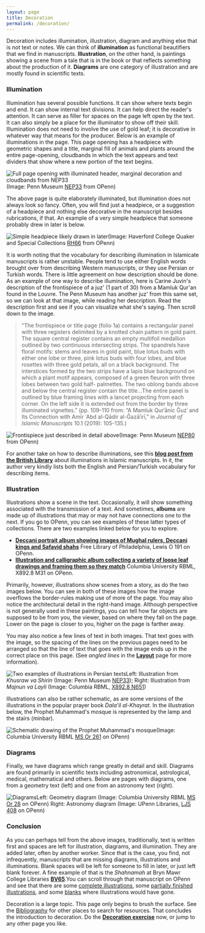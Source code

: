 ```yaml
---
layout: page
title: Decoration
permalink: /decoration/
---
```

Decoration includes illumination, illustration, diagram and anything else that is not text or notes. We can think of **illumination** as functional beautifiers that we find in manuscripts. **Illustration**, on the other hand, is paintings showing a scene from a tale that is in the book or that reflects something about the production of it. **Diagrams** are one category of illustration and are mostly found in scientific texts.

### Illumination

Illumination has several possible functions. It can show where texts begin and end. It can show internal text divisions. It can help direct the reader's attention. It can serve as filler for spaces on the page left open by the text. It can also simply be a place for the illuminator to show off their skill. Illumination does not need to involve the use of gold leaf; it is decorative in whatever way that means for the producer. Below is an example of illuminations in the page. This page opening has a headpiece with geometric shapes and a title, marginal fill of animals and plants around the entire page-opening, cloudbands in which the text appears and text dividers that show where a new portion of the text begins.

![Full page opening with illuminated header, marginal decoration and cloudbands from NEP33](/islamicmss/assets/NEP33-opening.jpg)(Image: Penn Museum [NEP33](http://openn.library.upenn.edu/Data/0016/html/NEP33.html) from OPenn)

The above page is quite elaborately illuminated, but illumination does not always look so fancy. Often, you will find just a headpiece, or a suggestion of a headpiece and nothing else decorative in the manuscript besides rubrications, if that. An example of a very simple headpiece that someone probably drew in later is below.

![Simple headpiece likely drawn in later](/islamicmss/assets/simple-headpiece.jpg)(Image: Haverford College Quaker and Special Collections [RH66](http://openn.library.upenn.edu/Data/0006/html/harris_066.html) from OPenn)

It is worth noting that the vocabulary for describing illumination in Islamicate manuscripts is rather unstable. People tend to use either English words brought over from describing Western manuscripts, or they use  Persian or Turkish words. There is little agreement on how description should be done. As an example of one way to describe illumination, here is Carine Juvin's description of the frontispiece of a juz' (1 part of 30) from a Mamluk Qur'an found in the Louvre. The Penn Museum has another juz' from this same set, so we can look at that image, while reading her description. Read the description first and see if you can visualize what she's saying. Then scroll down to the image.
>"The frontispiece or title page (folio 1a) contains a rectangular panel with three registers delimited by a knotted chain pattern in gold paint. The square central register contains an empty multifoil medallion outlined by two continuous intersecting strips. The spandrels have floral motifs: stems and leaves in gold paint, blue lotus buds with either one lobe or three, pink lotus buds with four lobes, and blue rosettes with three gold petals, all on a black background. The interstices formed by the two strips have a lapis blue background on which a plant motif appears, composed of a green fleuron with three lobes between two gold half- palmettes. The two oblong bands above and below the central register contain the title…The entire panel is outlined by blue framing lines with a lancet projecting from each corner. On the left side it is extended out from the border by three illuminated vignettes." (pp. 109-110 from: “A Mamluk Qurʾānic Ǧuzʾ and Its Connection with Amīr ʿAbd al-Qādir al-Ǧazāʾirī,” in *Journal of Islamic Manuscripts* 10.1 (2019): 105-135.)

![Frontispiece just described in detail above](/islamicmss/assets/NEP80-frontispiece.jpg)(Image: Penn Museum [NEP80](http://openn.library.upenn.edu/Data/0016/html/NEP80.html) from OPenn)

For another take on how to describe illuminations, see this [**blog post from the British Library**](https://blogs.bl.uk/asian-and-african/2019/08/emanating-light-illumination-in-islamic-manuscripts.html) about illuminations in Islamic manuscripts. In it, the author very kindly lists both the English and Persian/Turkish vocabulary for describing items.

### Illustration

Illustrations show a scene in the text. Occasionally, it will show something associated with the transmission of a text. And sometimes, **albums** are made up of illustrations that may or may not have connections one to the next. If you go to OPenn, you can see examples of these latter types of collections. There are two examples linked below for you to explore.
- [**Deccani portrait album showing images of Mughal rulers, Deccani kings and Safavid shahs**](http://openn.library.upenn.edu/Data/0023/html/lewis_o_191.html) Free Library of Philadelphia, Lewis O 191 on OPenn.
- [**Illustration and calligraphic album collecting a variety of loose leaf drawings and framing them so they match**](http://openn.library.upenn.edu/Data/0032/html/X892_8_M31.html) Columbia University RBML, X892.8 M31 on OPenn.

Primarily, however, illustrations show scenes from a story, as do the two images below. You can see in both of these images how the image overflows the border-rules making use of more of the page. You may also notice the architectural detail in the right-hand image. Although perspective is not generally used in these paintings, you can tell how far objects are supposed to be from you, the viewer, based on where they fall on the page. Lower on the page is closer to you, higher on the page is farther away.

You may also notice a few lines of text in both images. That text goes with the image, so the spacing of the lines on the previous pages need to be arranged so that the line of text that goes with the image ends up in the correct place on this page. (See *angled lines* in the [**Layout**](/islamicmss/layout/) page for more information).

![Two examples of illustrations in Persian texts](/islamicmss/assets/illustrations.jpg)Left: Illustration from *Khusraw va Shirin* (Image: Penn Museum [NEP33](http://openn.library.upenn.edu/Data/0016/html/NEP33.html)); Right: Illustration from *Majnun va Layli* (Image: Columbia RBML, [X892.8 N651](http://openn.library.upenn.edu/Data/0032/html/X892_8_N651.html))

Illustrations can also be rather schematic, as are some versions of the illustrations in the popular prayer book *Dala'il al-Khayrat*. In the illustration below, the Prophet Muhammad's mosque is represented by the lamp and the stairs (minbar).

![Schematic drawing of the Prophet Muhammad's mosque](/islamicmss/assets/mosque.jpg)(Image: Columbia University RBML [MS Or 261](http://openn.library.upenn.edu/Data/0032/html/ms_or_261.html) on OPenn)

### Diagrams

Finally, we have diagrams which range greatly in detail and skill.  Diagrams are found primarily in scientific texts including astronomical, astrological, medical, mathematical and others. Below are pages with diagrams, one from a geometry text (left) and one from an astronomy text (right).

![Diagrams](/islamicmss/assets/diagrams.jpg)Left: Geometry diagram (Image: Columbia University RBML [MS Or 28](http://openn.library.upenn.edu/Data/0032/html/ms_or_028.html) on OPenn) Right: Astronomy diagram (Image: UPenn Libraries, [LJS 408](http://openn.library.upenn.edu/Data/0001/html/ljs408.html) on OPenn)

### Conclusion

As you can perhaps tell from the above images, traditionally, text is written first and spaces are left for illustration, diagrams, and illumination. They are added later, often by another worker. Since that is the case, you find, not infrequently, manuscripts that are missing diagrams, illustrations and illuminations. Blank spaces will be left for someone to fill in later, or just left blank forever. A fine example of that is the *Shahnamah* at Bryn Mawr College Libraries [**BV65**](http://openn.library.upenn.edu/Data/0003/html/bv_065.html).You can scroll through that manuscript on OPenn and see that there are some [complete illustrations](http://openn.library.upenn.edu/Data/0003/bv_065/data/web/9780_0451_web.jpg), some [partially finished illustrations](http://openn.library.upenn.edu/Data/0003/bv_065/data/web/9780_0869_web.jpg), and some [blanks](http://openn.library.upenn.edu/Data/0003/bv_065/data/web/9780_0079_web.jpg) where illustrations would have gone.

Decoration is a large topic. This page only begins to brush the surface. See the [Bibliography](/islamicmss/bibliography/) for other places to search for resources. That concludes the introduction to decoration.  Do the [**Decoration exercise**](https://forms.gle/1PggtuVpLKD6WkGZ9) now, or jump to any other page you like.
